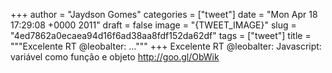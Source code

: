 
+++
author = "Jaydson Gomes"
categories = ["tweet"]
date = "Mon Apr 18 17:29:08 +0000 2011"
draft = false
image = "{TWEET_IMAGE}"
slug = "4ed7862a0ecaea94d16f6ad38aa8fdf152da62df"
tags = ["tweet"]
title = """Excelente RT @leobalter: ..."""
+++
Excelente RT @leobalter: Javascript: variável como função e objeto http://goo.gl/ObWik
